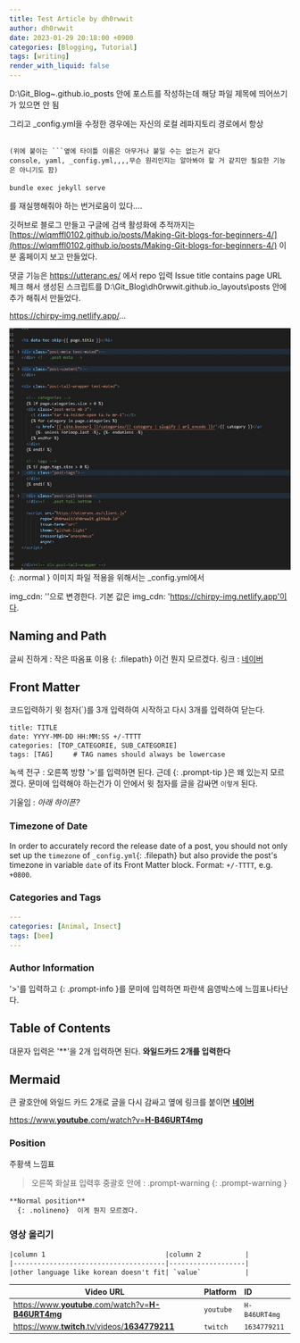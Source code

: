```yaml
---
title: Test Article by dh0rwwit
author: dh0rwwit
date: 2023-01-29 20:18:00 +0900
categories: [Blogging, Tutorial]
tags: [writing]
render_with_liquid: false
---
```



D:\Git_Blog\~.github.io\_posts 안에 포스트를 작성하는데
해당 파일 제목에 띄어쓰기가 있으면 안 됨

그리고 _config.yml을 수정한 경우에는 자신의 로컬 레파지토리 경로에서 항상 

```console

(위에 붙이는 ```옆에 타이틀 이름은 아무거나 붙일 수는 없는거 같다 
console, yaml, _config.yml,,,,무슨 원리인지는 알아봐야 할 거 같지만 필요한 기능은 아니기도 함)

bundle exec jekyll serve
```

를 재실행해줘야 하는 번거로움이 있다....

깃허브로 블로그 만들고 구글에 검색 활성화에 추적까지는 
[https://wlqmffl0102.github.io/posts/Making-Git-blogs-for-beginners-4/](https://wlqmffl0102.github.io/posts/Making-Git-blogs-for-beginners-4/) 이 분 홈페이지 보고 만들었다.

댓글 기능은 https://utteranc.es/ 에서 repo 입력
Issue title contains page URL 체크
해서 생성된 스크립트를 
D:\Git_Blog\dh0rwwit.github.io\_layouts\posts
안에 추가 해줘서 만들었다.

https://chirpy-img.netlify.app/...


![Desktop View](/assets/img/favicons/utteranc_Script_0.png){: .normal }
이미지 파일 적용을 위해서는 _config.yml에서 

img_cdn: ''으로 변경한다.
기본 값은 img_cdn: 'https://chirpy-img.netlify.app'이다.


## Naming and Path

글씨 진하게 : 작은 따옴표 이용
{: .filepath} 이건 뭔지 모르겠다.
링크 : [네이버](https://www.naver.com/)

## Front Matter
코드입력하기
윗 첨자(`)를 3개 입력하여 시작하고 다시 3개를 입력하여 닫는다.

```
title: TITLE
date: YYYY-MM-DD HH:MM:SS +/-TTTT
categories: [TOP_CATEGORIE, SUB_CATEGORIE]
tags: [TAG]     # TAG names should always be lowercase
```

녹색 전구 : 오른쪽 방향 '>'를 입력하면 된다.
근데 {: .prompt-tip }은 왜 있는지 모르겠다. 문미에 입력해야 하는건가
이 안에서 윗 첨자를 글을 감싸면 `이렇게` 된다.

기울임 : _아래 하이픈?_

### Timezone of Date

In order to accurately record the release date of a post, you should not only set up the `timezone` of `_config.yml`{: .filepath} but also provide the post's timezone in variable `date` of its Front Matter block. Format: `+/-TTTT`, e.g. `+0800`.

### Categories and Tags
```yaml
---
categories: [Animal, Insect]
tags: [bee]
---
```

### Author Information
'>'를 입력하고 {: .prompt-info }를 문미에 입력하면 파란색 음영박스에 느낌표나타난다.

## Table of Contents

대문자 입력은 '**'을 2개 입력하면 된다. 
**와일드카드 2개를 입력한다**

## Mermaid
큰 괄호안에 와일드 카드 2개로 글을 다시 감싸고 옆에 링크를 붙이면 
[**네이버**](https://www.naver.com/)

[https://www.**youtube**.com/watch?v=**H-B46URT4mg**](https://www.youtube.com/watch?v=H-B46URT4mg)

### Position

주황색 느낌표
> 오른쪽 화살표 입력후 중괄호 안에 : .prompt-warning
{: .prompt-warning }

```
**Normal position**
  {: .nolineno}  이게 뭔지 모르겠다.
```


### 영상 올리기

```
|column 1                              |column 2           | 
|--------------------------------------|-------------------|
|other language like korean doesn't fit| `value`           |
```

| Video URL                                                                                          | Platform  | ID            |
|----------------------------------------------------------------------------------------------------|-----------|:--------------|
| [https://www.**youtube**.com/watch?v=**H-B46URT4mg**](https://www.youtube.com/watch?v=H-B46URT4mg) | `youtube` | `H-B46URT4mg` |
| [https://www.**twitch**.tv/videos/**1634779211**](https://www.twitch.tv/videos/1634779211)         | `twitch`  | `1634779211`  |

```